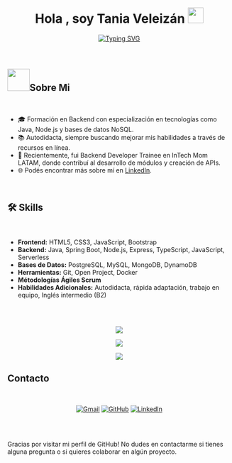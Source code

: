 <h1 align="center">Hola , soy Tania Veleizán <img src="https://media.giphy.com/media/hvRJCLFzcasrR4ia7z/giphy.gif" width="35"></h1>
<p align="center">
  <a href="https://git.io/typing-svg"><img src="https://readme-typing-svg.demolab.com?font=Fira+Code&weight=500&pause=1000&color=2D8300&center=true&vCenter=true&width=600&height=100&lines=Back-end+developer;Cybersecurity+enthusiast;Autodidacta+comprometida" alt="Typing SVG" /></a>
</p>


<br>

	
## <picture><img src = "https://github.com/7oSkaaa/7oSkaaa/blob/main/Images/about_me.gif?raw=true" width = 50px></picture>Sobre Mi

<br>

- :mortar_board: Formación en Backend con especialización en tecnologías como Java, Node.js y bases de datos NoSQL.
- :books: Autodidacta, siempre buscando mejorar mis habilidades a través de recursos en línea.
- :briefcase: Recientemente, fui Backend Developer Trainee en InTech Mom LATAM, donde contribuí al desarrollo de módulos y creación de APIs.
- :globe_with_meridians: Podés encontrar más sobre mí en [LinkedIn](https://www.linkedin.com/in/taniaveleizan).
<br>



## 🛠️ Skills
<br>

- **Frontend:** HTML5, CSS3, JavaScript, Bootstrap
- **Backend:** Java, Spring Boot, Node.js, Express, TypeScript, JavaScript, Serverless
- **Bases de Datos:** PostgreSQL, MySQL, MongoDB, DynamoDB
- **Herramientas:** Git, Open Project, Docker
- **Métodologías Ágiles Scrum**
- **Habilidades Adicionales:** Autodidacta, rápida adaptación, trabajo en equipo, Inglés intermedio (B2)

<br><br>

<p align="center"> 
	<a href="https://skillicons.dev">
    		<img src="https://skillicons.dev/icons?i=js,ts,java,py,html,css,bootstrap,nodejs,npm,express,spring,sequelize" />
 	</a>
</p>
<!--<p align="center"> 
	<a href="https://skillicons.dev">
    		<img src="https://skillicons.dev/icons?i=nodejs,npm,express,spring,sequelize" />
 	</a>
</p>-->
<p align="center"> 
	<a href="https://skillicons.dev">
    		<img src="https://skillicons.dev/icons?i=aws,postgres,mysql,mongodb" />
 	</a>
</p>
<p align="center"> 
	<a href="https://skillicons.dev">
    		<img src="https://skillicons.dev/icons?i=git,github,vscode,eclipse,postman,docker" />
 	</a>
</p>

## Contacto
<br>
<p align="center">
	<a href="mailto:taninaveleizan@gmail.com"><img img src="https://img.shields.io/badge/gmail-%23EA4335.svg?style=plastic&logo=gmail&logoColor=white" alt="Gmail"/></a>
	<a href="https://github.com/taniaveleizan"><img src="https://img.shields.io/badge/github-%23181717.svg?style=plastic&logo=github&logoColor=white" alt="GitHub"/></a>
	<a href="https://www.linkedin.com/in/taniaveleizan/"><img src="https://img.shields.io/badge/linkedin-%230A66C2.svg?style=plastic&logo=linkedin&logoColor=white" alt="LinkedIn"/></a>
</p>

<br><br>
<p>Gracias por visitar mi perfil de GitHub! No dudes en contactarme si tienes alguna pregunta o si quieres colaborar en algún proyecto.</p>

